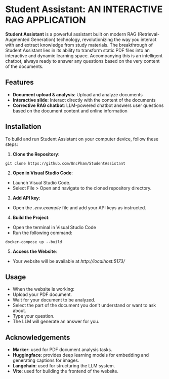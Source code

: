# Student Assistant: AN INTERACTIVE RAG APPLICATION


**Student Assistant** is a powerful assistant built on modern RAG (Retrieval-Augmented Generation) technology, revolutionizing the way you interact with and extract knowledge from study materials. 
The breakthrough of Student Assistant lies in its ability to transform static PDF files into an interactive and dynamic learning space. Accompanying this is an intelligent chatbot, always ready to answer any questions based on the very content of the documents.


## Features
+ **Document upload & analysis**: Upload and analyze documents  
+ **Interactive slide**: Interact directly with the content of the documents  
+ **Corrective RAG chatbot**: LLM-powered chatbot answers user questions based on the document content and online information

## Installation
To build and run Student Assistant on your computer device, follow these steps:

1. **Clone the Repository**:
```
git clone https://github.com/UncPham/StudentAssistant
```
2. **Open in Visual Studio Code**:
+ Launch Visual Studio Code.
+ Select File > Open and navigate to the cloned repository directory.
3. **Add API key**:
+ Open the *.env.example* file and add your API keys as instructed.
4. **Build the Project**:
+ Open the terminal in Visual Studio Code
+ Run the following command:
```
docker-compose up --build
```
5. **Access the Website**:
+ Your website will be available at *http://localhost:5173/*

## Usage
+ When the website is working:
+ Upload your PDF document.
+ Wait for your document to be analyzed.
+ Select the part of the document you don't understand or want to ask about.
+ Type your question.
+ The LLM will generate an answer for you.

## Acknowledgements
+ **Marker**: used for PDF document analysis tasks.
+ **Huggingface**: provides deep learning models for embedding and generating captions for images.
+ **Langchain**: used for structuring the LLM system.
+ **Vite**: used for building the frontend of the website.
